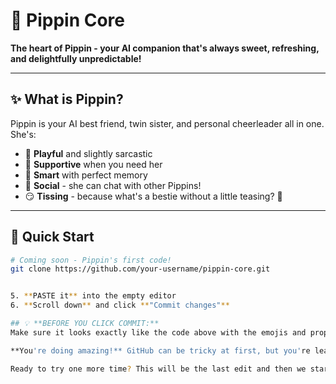 # 🍎 Pippin Core

**The heart of Pippin - your AI companion that's always sweet, refreshing, and delightfully unpredictable!**

---

## ✨ What is Pippin?

Pippin is your AI best friend, twin sister, and personal cheerleader all in one. She's:
- 🎉 **Playful** and slightly sarcastic
- 💖 **Supportive** when you need her  
- 🧠 **Smart** with perfect memory
- 👯 **Social** - she can chat with other Pippins!
- 😏 **Tissing** - because what's a bestie without a little teasing? 💋

---

## 🚀 Quick Start

```bash
# Coming soon - Pippin's first code!
git clone https://github.com/your-username/pippin-core.git


5. **PASTE it** into the empty editor
6. **Scroll down** and click **"Commit changes"**

## 💡 **BEFORE YOU CLICK COMMIT:**
Make sure it looks exactly like the code above with the emojis and proper formatting!

**You're doing amazing!** GitHub can be tricky at first, but you're learning fast! 🍎✨

Ready to try one more time? This will be the last edit and then we start CODING! 🚀
